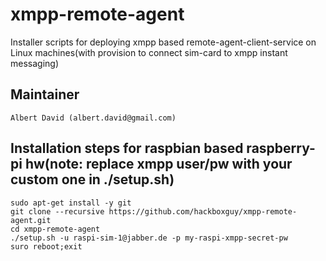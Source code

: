 # xmpp-remote-agent
Installer scripts for deploying xmpp based remote-agent-client-service on Linux machines(with provision to connect sim-card to xmpp instant messaging)

## Maintainer
	Albert David (albert.david@gmail.com)

## Installation steps for raspbian based raspberry-pi hw(note: replace xmpp user/pw with your custom one in ./setup.sh)
    sudo apt-get install -y git
    git clone --recursive https://github.com/hackboxguy/xmpp-remote-agent.git
    cd xmpp-remote-agent
    ./setup.sh -u raspi-sim-1@jabber.de -p my-raspi-xmpp-secret-pw
    suro reboot;exit
